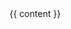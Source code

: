 <!DOCTYPE HTML>
<html lang="zh-CN">
    <head>
        <meta charset="UTF-8"/>
        <title>{{ page.title }} - Minecraft 模组教程 - CoolCLK</title>
        <link rel="stylesheet" type="text/css" href="{% include markdown_style.css %}">
    </head>
    <body>
        <div class="markdown">
            {{ content }}
        </div>
    </body>
</html>